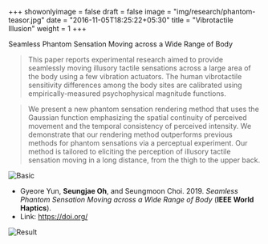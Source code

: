 +++
showonlyimage = false
draft = false
image = "img/research/phantom-teasor.jpg"
date = "2016-11-05T18:25:22+05:30"
title = "Vibrotactile Illusion"
weight = 1
+++

Seamless Phantom Sensation Moving across a Wide Range of Body
<!--more-->

>This paper reports experimental research aimed to provide seamlessly moving illusory tactile sensations across a large area of the body using a few vibration actuators. The human vibrotactile sensitivity differences among the body sites are calibrated using empirically-measured psychophysical magnitude functions. 

>We present a new phantom sensation rendering method that uses the Gaussian function emphasizing the spatial continuity of perceived movement and the temporal consistency of perceived intensity. We demonstrate that our rendering method outperforms previous methods for phantom sensations via a perceptual experiment. Our method is tailored to eliciting the perception of illusory tactile sensation moving in a long distance, from the thigh to the upper back.


![Basic][1]

* Gyeore Yun, **Seungjae Oh**, and Seungmoon Choi. 2019. *Seamless Phantom Sensation Moving across a Wide Range of Body* (**IEEE World Haptics**).
* Link: https://doi.org/

![Result][2]


[1]: /img/research/phantom-basic.png
[2]: /img/research/phantom-res.png
